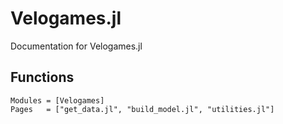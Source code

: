 # Velogames.jl

Documentation for Velogames.jl

## Functions

```@autodocs
Modules = [Velogames]
Pages   = ["get_data.jl", "build_model.jl", "utilities.jl"]
```
